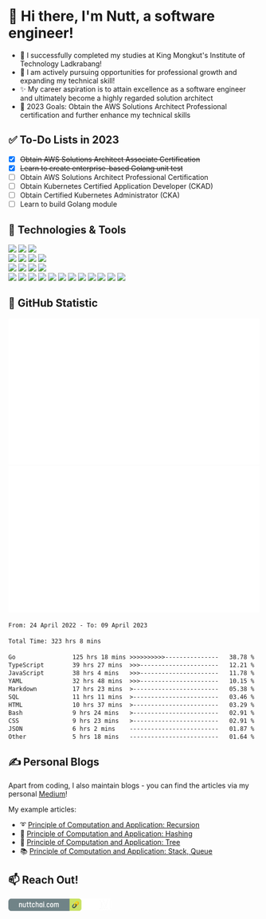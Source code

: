 # 💬 Hi there, I'm Nutt, a software engineer!

- 🔭 I successfully completed my studies at King Mongkut's Institute of Technology Ladkrabang!
- 🌱 I am actively pursuing opportunities for professional growth and expanding my technical skill!
- ✨ My career aspiration is to attain excellence as a software engineer and ultimately become a highly regarded solution architect
- 🥅 2023 Goals: Obtain the AWS Solutions Architect Professional certification and further enhance my technical skills

## ✅ To-Do Lists in 2023

- [x] ~~Obtain AWS Solutions Architect Associate Certification~~
- [x] ~~Learn to create enterprise-based Golang unit test~~
- [ ] Obtain AWS Solutions Architect Professional Certification
- [ ] Obtain Kubernetes Certified Application Developer (CKAD)
- [ ] Obtain Certified Kubernetes Administrator (CKA)
- [ ] Learn to build Golang module

## 🔧 Technologies & Tools

![](https://img.shields.io/badge/OS-Linux-informational?style=flat&logo=linux&logoColor=white&color=2bbc8a)
![](https://img.shields.io/badge/Editor-VScode-informational?style=flat&logo=VisualStudioCode&logoColor=white&color=2bbc8a)
![](https://img.shields.io/badge/Cloud-AWS-informational?style=flat&logo=amazonaws&logoColor=white&color=2bbc8a)
<br />
![](https://img.shields.io/badge/Code-Python-informational?style=flat&logo=python&logoColor=white&color=3a9bdc)
![](https://img.shields.io/badge/Code-JavaScript-informational?style=flat&logo=javascript&logoColor=white&color=3a9bdc)
![](https://img.shields.io/badge/Code-CSharp-informational?style=flat&logo=csharp&logoColor=white&color=3a9bdc)
![](https://img.shields.io/badge/Code-Golang-informational?style=flat&logo=go&logoColor=white&color=3a9bdc)
<br />
![](https://img.shields.io/badge/Framework-Node.js-informational?style=flat&logo=node.js&logoColor=white&color=ff781f)
![](https://img.shields.io/badge/Framework-.NET-informational?style=flat&logo=.net&logoColor=white&color=ff781f)
![](https://img.shields.io/badge/Framework-Angular-informational?style=flat&logo=angular&logoColor=white&color=ff781f)
![](https://img.shields.io/badge/Framework-React-informational?style=flat&logo=react&logoColor=white&color=ff781f)
<br />
![](https://img.shields.io/badge/Tools-Git-informational?style=flat&logo=git&logoColor=white&color=957dad)
![](https://img.shields.io/badge/Tools-MySQL-informational?style=flat&logo=mysql&logoColor=white&color=957dad)
![](https://img.shields.io/badge/Tools-PostgreSQL-informational?style=flat&logo=postgresql&logoColor=white&color=957dad)
![](https://img.shields.io/badge/Tools-MongoDB-informational?style=flat&logo=mongodb&logoColor=white&color=957dad)
![](https://img.shields.io/badge/Tools-Redis-informational?style=flat&logo=redis&logoColor=white&color=957dad)
![](https://img.shields.io/badge/Tools-Docker-informational?style=flat&logo=docker&logoColor=white&color=957dad)
![](https://img.shields.io/badge/Tools-Kubernetes-informational?style=flat&logo=kubernetes&logoColor=white&color=957dad)
![](https://img.shields.io/badge/Tools-Jenkins-informational?style=flat&logo=jenkins&logoColor=white&color=957dad)
![](https://img.shields.io/badge/Tools-GitHub_Actions-informational?style=flat&logo=githubactions&logoColor=white&color=957dad)
![](https://img.shields.io/badge/Tools-Ansible-informational?style=flat&logo=ansible&logoColor=white&color=957dad)
![](https://img.shields.io/badge/Tools-Prometheus-informational?style=flat&logo=prometheus&logoColor=white&color=957dad)
![](https://img.shields.io/badge/Tools-Grafana-informational?style=flat&logo=grafana&logoColor=white&color=957dad)

## 👯 GitHub Statistic

![](https://raw.githubusercontent.com/nuttchai/github-stats/master/generated/overview.svg#gh-dark-mode-only)
![](https://raw.githubusercontent.com/nuttchai/github-stats/master/generated/languages.svg#gh-dark-mode-only)

<!--START_SECTION:waka-->

```text
From: 24 April 2022 - To: 09 April 2023

Total Time: 323 hrs 8 mins

Go                125 hrs 18 mins >>>>>>>>>>---------------   38.78 %
TypeScript        39 hrs 27 mins  >>>----------------------   12.21 %
JavaScript        38 hrs 4 mins   >>>----------------------   11.78 %
YAML              32 hrs 48 mins  >>>----------------------   10.15 %
Markdown          17 hrs 23 mins  >------------------------   05.38 %
SQL               11 hrs 11 mins  >------------------------   03.46 %
HTML              10 hrs 37 mins  >------------------------   03.29 %
Bash              9 hrs 24 mins   >------------------------   02.91 %
CSS               9 hrs 23 mins   >------------------------   02.91 %
JSON              6 hrs 2 mins    -------------------------   01.87 %
Other             5 hrs 18 mins   -------------------------   01.64 %
```

<!--END_SECTION:waka-->

## &#x270d; Personal Blogs

Apart from coding, I also maintain blogs - you can find the articles via my personal [Medium][medium]!

My example articles:

- ➰ [Principle of Computation and Application: Recursion](https://medium.com/@nuttchai/principle-of-computation-and-application-recursion-39ebf1fe0d88)
- 🔑 [Principle of Computation and Application: Hashing](https://medium.com/@nuttchai/principle-of-computation-and-application-hash-6965f15de2a0)
- 🌳 [Principle of Computation and Application: Tree](https://medium.com/@nuttchai/principle-of-computation-and-application-tree-1aaaefa51fdb)
- 📚 [Principle of Computation and Application: Stack, Queue](https://medium.com/@nuttchai/principle-of-computation-and-application-stack-queue-37bbbb754a13)

## 📫 Reach Out!

[<img align="left" alt="nuttchai.com" height="24.5px" src="./icons/nuttchai-web-btn.png" />][website]
[<img align="left" alt="nuttchai | LinkedIn" height="23px" src="./icons/linkedin.png" />][linkedin]
[<img align="left" alt="nuttchai | Facebook" height="23px" src="./icons/facebook.png" />][facebook]
[<img align="left" alt="nuttchai | Medium" height="23px" src="./icons/medium.png" />][medium]

[website]: https://www.nuttchai.com
[linkedin]: https://www.linkedin.com/in/nuttchai/
[facebook]: https://www.facebook.com/nchairatana
[medium]: https://www.medium.com/nuttchai

<!--
**nuttchai/nuttchai** is a ✨ _special_ ✨ repository because its `README.md` (this file) appears on your GitHub profile.

Here are some ideas to get you started:

- 🔭 I’m currently working on ...
- 🌱 I’m currently learning ...
- 👯 I’m looking to collaborate on ...
- 🤔 I’m looking for help with ...
- 💬 Ask me about ...
- 📫 How to reach me: ...
- 😄 Pronouns: ...
- ⚡ Fun fact: ...
-->
